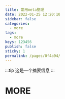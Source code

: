 ```yaml
---
title: 常用meta整理
date: 2022-01-25 12:20:10
sidebar: false
categories: 
  - more
tags: 
  - more
keys: 123456
publish: false
sticky: 1
permalink: /pages/0f4a94/
---
```

:::tip
这是一个摘要信息
:::
# MORE


